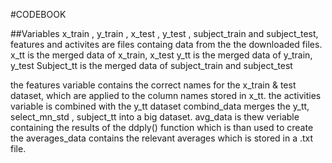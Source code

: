 #CODEBOOK

##Variables 
x_train ,  y_train ,  x_test ,  y_test ,  subject_train  and  subject_test, features and activites  are files containg data from the the downloaded files.
x_tt is the merged data of x_train, x_test
y_tt is the merged data of y_train, y_test
Subject_tt is the merged data of subject_train and subject_test

the features variable contains the correct names for the  x_train & test  dataset, which are applied to the column names stored in  x_tt.
the activities variable is combined with the y_tt dataset 
combind_data  merges the  y_tt, select_mn_std , subject_tt into a big dataset.
avg_data is thew veriable containing the results of the ddply() function which is than used to create the averages_data  contains the relevant averages which is stored in a  .txt  file.  


 
   

